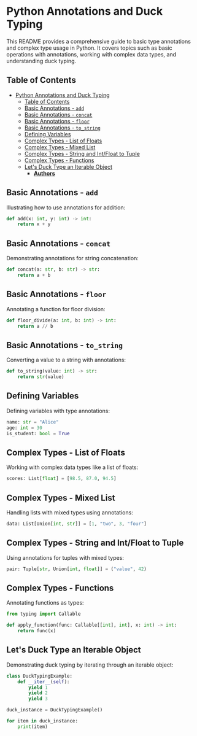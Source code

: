 # Python Annotations and Duck Typing

This README provides a comprehensive guide to basic type annotations and complex type usage in Python. It covers topics such as basic operations with annotations, working with complex data types, and understanding duck typing.

## Table of Contents

- [Python Annotations and Duck Typing](#python-annotations-and-duck-typing)
  - [Table of Contents](#table-of-contents)
  - [Basic Annotations - `add`](#basic-annotations---add)
  - [Basic Annotations - `concat`](#basic-annotations---concat)
  - [Basic Annotations - `floor`](#basic-annotations---floor)
  - [Basic Annotations - `to_string`](#basic-annotations---to_string)
  - [Defining Variables](#defining-variables)
  - [Complex Types - List of Floats](#complex-types---list-of-floats)
  - [Complex Types - Mixed List](#complex-types---mixed-list)
  - [Complex Types - String and Int/Float to Tuple](#complex-types---string-and-intfloat-to-tuple)
  - [Complex Types - Functions](#complex-types---functions)
  - [Let's Duck Type an Iterable Object](#lets-duck-type-an-iterable-object)
    - [**Authors**](#authors)

## Basic Annotations - `add`

Illustrating how to use annotations for addition:

```python
def add(x: int, y: int) -> int:
    return x + y
```

## Basic Annotations - `concat`

Demonstrating annotations for string concatenation:

```python
def concat(a: str, b: str) -> str:
    return a + b
```

## Basic Annotations - `floor`

Annotating a function for floor division:

```python
def floor_divide(a: int, b: int) -> int:
    return a // b
```

## Basic Annotations - `to_string`

Converting a value to a string with annotations:

```python
def to_string(value: int) -> str:
    return str(value)
```

## Defining Variables

Defining variables with type annotations:

```python
name: str = "Alice"
age: int = 30
is_student: bool = True
```

## Complex Types - List of Floats

Working with complex data types like a list of floats:

```python
scores: List[float] = [98.5, 87.0, 94.5]
```

## Complex Types - Mixed List

Handling lists with mixed types using annotations:

```python
data: List[Union[int, str]] = [1, "two", 3, "four"]
```

## Complex Types - String and Int/Float to Tuple

Using annotations for tuples with mixed types:

```python
pair: Tuple[str, Union[int, float]] = ("value", 42)
```

## Complex Types - Functions

Annotating functions as types:

```python
from typing import Callable

def apply_function(func: Callable[[int], int], x: int) -> int:
    return func(x)
```

## Let's Duck Type an Iterable Object

Demonstrating duck typing by iterating through an iterable object:

```python
class DuckTypingExample:
    def __iter__(self):
        yield 1
        yield 2
        yield 3

duck_instance = DuckTypingExample()

for item in duck_instance:
    print(item)
```